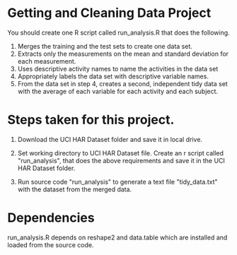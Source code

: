 Getting and Cleaning Data Project
=================
You should create one R script called run_analysis.R that does the following. 

1.	Merges the training and the test sets to create one data set.
2.	Extracts only the measurements on the mean and standard deviation for each measurement. 
3.	Uses descriptive activity names to name the activities in the data set
4.	Appropriately labels the data set with descriptive variable names. 
5.	From the data set in step 4, creates a second, independent tidy data set with the average of each variable for each activity and each subject.

Steps taken for this project.
=================
1. Download the UCI HAR Dataset folder and save it in local drive.

2. Set working directory to UCI HAR Dataset file. Create an r script called "run_analysis", that does the above requirements and save it in the UCI HAR Dataset folder.

3. Run source code "run_analysis" to generate a text file "tidy_data.txt" with the dataset from the merged data.

Dependencies
=================
run_analysis.R depends on reshape2 and data.table which are installed and loaded from the source code.

